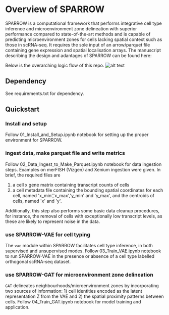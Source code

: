 # Overview of SPARROW
SPARROW is a computational framework that performs integrative cell type inference and microenvironment zone delineation with superior performance compared to state-of-the-art methods and is capable of predicting microenvironment zones for cells lacking spatial context such as those in scRNA-seq. It requires the sole input of an arrow/parquet file containing gene expression and spatial localisation arrays. The manuscript describing the design and adantages of SPARROW can be found here: 

Below is the overarching logic flow of this repo.
![alt text](https://github.com/peiyaozhao617/SPARROW/blob/main/doc/architecture.png)

## Dependency
See requirements.txt for dependency.
## Quickstart
### Install and setup
Follow 01_Install_and_Setup.ipynb notebook for setting up the proper environment for SPARROW.
### ingest data, make parquet file and write metrics
Follow 02_Data_Ingest_to_Make_Parquet.ipynb notebook for data ingestion steps. Examples on merFISH (Vizgen) and Xenium ingestion were given.
In brief, the required files are
1. a cell x gene matrix containing transcript counts of cells
2. a cell metadata file containing the bounding spatial coordinates for each cell, named 'x_min','x_max','y_min' and 'y_max', and the centroids of cells, named 'x' and 'y'. 

Additionally, this step also performs some basic data cleanup procedures, for instance, the removal of cells with exceptionally low transcript levels, as these are likely to represent noise in the data. 

### use SPARROW-VAE for cell typing
The `vae` module within SPARROW facilitates cell type inference, in both supervised and unsupervised modes. Follow 03_Train_VAE.ipynb notebook to run SPARROW-VAE in the presence or absence of a cell type labelled orthogonal scRNA-seq dataset.

### use SPARROW-GAT for microenvironment zone delineation
`GAT` delineates neighbourhoods/microenvironment zones by incorporating two sources of information: 1) cell identities encoded as the latent representation Z from the VAE and 2) the spatial proximity patterns between cells. Follow 04_Train_GAT.ipynb notebook for model training and application.
